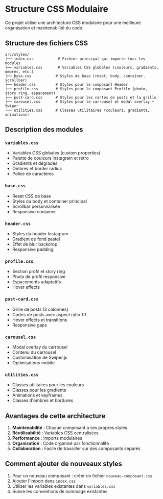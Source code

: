 # Structure CSS Modulaire

Ce projet utilise une architecture CSS modulaire pour une meilleure organisation et maintenabilité du code.

## Structure des fichiers CSS

```
src/styles/
├── index.css           # Fichier principal qui importe tous les modules
├── variables.css       # Variables CSS globales (couleurs, gradients, ombres, etc.)
├── base.css           # Styles de base (reset, body, container, scrollbar)
├── header.css         # Styles pour le composant Header
├── profile.css        # Styles pour le composant Profile (photo, story ring, espacement)
├── post-card.css      # Styles pour les cartes de posts et la grille
├── carousel.css       # Styles pour le carrousel et modal overlay + Swiper
└── utilities.css      # Classes utilitaires (couleurs, gradients, animations)
```

## Description des modules

### `variables.css`
- Variables CSS globales (custom properties)
- Palette de couleurs Instagram et rétro
- Gradients et dégradés
- Ombres et border radius
- Police de caractères

### `base.css`
- Reset CSS de base
- Styles du body et container principal
- Scrollbar personnalisée
- Responsive container

### `header.css`
- Styles du header Instagram
- Gradient de fond pastel
- Effet de blur backdrop
- Responsive padding

### `profile.css`
- Section profil et story ring
- Photo de profil responsive
- Espacements adaptatifs
- Hover effects

### `post-card.css`
- Grille de posts (3 colonnes)
- Cartes de posts avec aspect ratio 1:1
- Hover effects et transitions
- Responsive gaps

### `carousel.css`
- Modal overlay du carrousel
- Contenu du carrousel
- Customisation de Swiper.js
- Optimisations mobile

### `utilities.css`
- Classes utilitaires pour les couleurs
- Classes pour les gradients
- Animations et keyframes
- Classes d'ombres et bordures

## Avantages de cette architecture

1. **Maintenabilité** : Chaque composant a ses propres styles
2. **Réutilisabilité** : Variables CSS centralisées
3. **Performance** : Imports modulaires
4. **Organisation** : Code organisé par fonctionnalité
5. **Collaboration** : Facile de travailler sur des composants séparés

## Comment ajouter de nouveaux styles

1. Pour un nouveau composant : créer un fichier `nouveau-composant.css`
2. Ajouter l'import dans `index.css`
3. Utiliser les variables existantes dans `variables.css`
4. Suivre les conventions de nommage existantes
